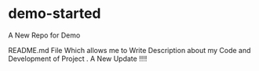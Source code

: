 # demo-started
A New Repo for Demo 

README.md File Which allows me to Write Description about my Code and Development of Project .
A New Update !!!!
